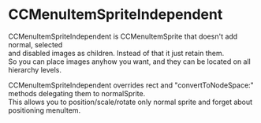 CCMenuItemSpriteIndependent
============================

CCMenuItemSpriteIndependent is CCMenuItemSprite that doesn't add normal, selected   
and disabled images as children. Instead of that it just retain them.   
So you can place images anyhow you want, and they can be located on all hierarchy levels. 
   
CCMenuItemSpriteIndependent overrides rect and "convertToNodeSpace:" methods delegating them to normalSprite.   
This allows you to position/scale/rotate only normal sprite and forget about positioning menuItem.   